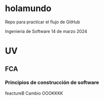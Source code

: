 # holamundo
Repo para practicar el flujo de GitHub

Ingeniería de Software
14 de marzo 2024
# UV #
## FCA ##
### Principios de construcción de software ###



feactureB
Cambio OOOKKKK
